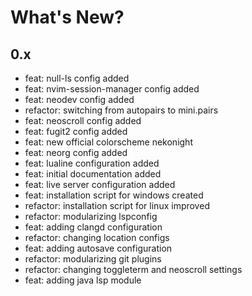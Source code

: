 # What's New?

## 0.x

- feat: null-ls config added 
- feat: nvim-session-manager config added 
- feat: neodev config added 
- refactor: switching from autopairs to mini.pairs
- feat: neoscroll config added 
- feat: fugit2 config added  
- feat: new official colorscheme nekonight 
- feat: neorg config added 
- feat: lualine configuration added 
- feat: initial documentation added 
- feat: live server configuration added 
- feat: installation script for windows created
- refactor: installation script for linux improved
- refactor: modularizing lspconfig
- feat: adding clangd configuration
- refactor: changing location configs
- feat: adding autosave configuration
- refactor: modularizing git plugins
- refactor: changing toggleterm and neoscroll settings
- feat: adding java lsp module